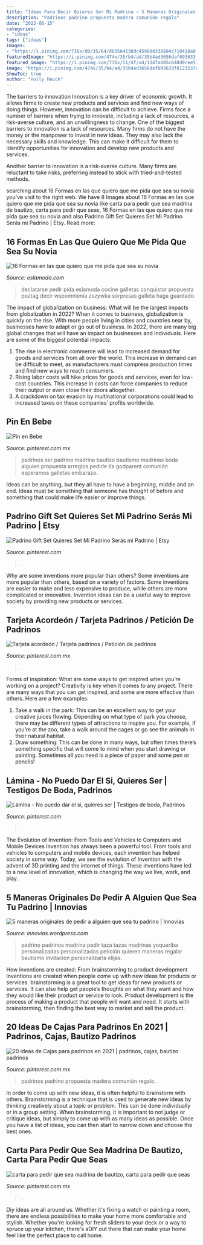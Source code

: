 ```yaml
---
title: "Ideas Para Decir Quieres Ser Mi Madrina ~ 5 Maneras Originales De Pedir A Alguien Que Sea Tu Padrino"
description: "Padrinos padrino propuesta madera comunión regalo"
date: "2023-06-15"
categories:
- "ideas"
tags: ["ideas"]
images:
- "https://i.pinimg.com/736x/d0/35/64/d03564138dc45980d338884c710418a0.jpg"
featuredImage: "https://i.pinimg.com/474x/35/b4/ad/35b4ad3656daf093633f8123537ea4fb.jpg"
featured_image: "https://i.pinimg.com/736x/11/4f/a4/114fa485c648d9cee511d4a5705e5ddb.jpg"
image: "https://i.pinimg.com/474x/35/b4/ad/35b4ad3656daf093633f8123537ea4fb.jpg"
ShowToc: true
author: "Holly Hauck"
---
```



The barriers to innovation
Innovation is a key driver of economic growth. It allows firms to create new products and services and find new ways of doing things. However, innovation can be difficult to achieve. Firms face a number of barriers when trying to innovate, including a lack of resources, a risk-averse culture, and an unwillingness to change.
One of the biggest barriers to innovation is a lack of resources. Many firms do not have the money or the manpower to invest in new ideas. They may also lack the necessary skills and knowledge. This can make it difficult for them to identify opportunities for innovation and develop new products and services.

Another barrier to innovation is a risk-averse culture. Many firms are reluctant to take risks, preferring instead to stick with tried-and-tested methods.

	

		
searching about 16 Formas en las que quiero que me pida que sea su novia you've visit to the right web. We have 8 Images about 16 Formas en las que quiero que me pida que sea su novia like carta para pedir que sea madrina de bautizo, carta para pedir que seas, 16 Formas en las que quiero que me pida que sea su novia and also Padrino Gift Set Quieres Set Mi Padrino Serás mi Padrino | Etsy. Read more:
		
    
## 16 Formas En Las Que Quiero Que Me Pida Que Sea Su Novia

<img loading=lazy src="http://eslamoda.com/wp-content/uploads/sites/2/2015/10/mi-novia.jpg" onerror="this.onerror=null;this.src='https://tse1.mm.bing.net/th?id=OIP.bxTLMKOd7Dx_s1W6FMjR0QHaJ4&amp;pid=15.1';" alt="16 Formas en las que quiero que me pida que sea su novia">

_Source: eslamoda.com_

>declararse pedir pida eslamoda cocine galletas conquistar propuesta poztag decir wspomnienia zszywka sorpresas galleta haga guardado. 

	

The impact of globalization on business: What will be the largest impacts from globalization in 2022?
When it comes to business, globalization is quickly on the rise. With more people living in cities and countries near by, businesses have to adapt or go out of business. In 2022, there are many big global changes that will have an impact on businesses and individuals. Here are some of the biggest potential impacts: 
1) The rise in electronic commerce will lead to increased demand for goods and services from all over the world. This increase in demand can be difficult to meet, as manufacturers must compress production times and find new ways to reach consumers. 
2) Rising labor costs will hike prices for goods and services, even for low-cost countries. This increase in costs can force companies to reduce their output or even close their doors altogether. 
3) A crackdown on tax evasion by multinational corporations could lead to increased taxes on these companies’ profits worldwide.

    
## Pin En Bebe

<img loading=lazy src="https://i.pinimg.com/736x/35/c2/8d/35c28dadb637831e535e9041909ae187.jpg" onerror="this.onerror=null;this.src='https://tse3.mm.bing.net/th?id=OIP.3ScQyddwGPD-MWGXzqdqZAHaJ3&amp;pid=15.1';" alt="Pin en Bebe">

_Source: pinterest.com.mx_

>padrinos ser padrino madrina bautizo bautismo madrinas boda alguien propuesta arreglos pedirle tía godparent comunión esperamos galletas embarazo. 

	

Ideas can be anything, but they all have to have a beginning, middle and an end. Ideas must be something that someone has thought of before and something that could make life easier or improve things.

    
## Padrino Gift Set Quieres Set Mi Padrino Serás Mi Padrino | Etsy

<img loading=lazy src="https://i.pinimg.com/736x/7c/3d/4b/7c3d4ba4d0123ace247b29b19c04db3b.jpg" onerror="this.onerror=null;this.src='https://tse2.mm.bing.net/th?id=OIP.1mOFhjW6wTcjh9wVOaZOsQHaHa&amp;pid=15.1';" alt="Padrino Gift Set Quieres Set Mi Padrino Serás mi Padrino | Etsy">

_Source: pinterest.com_

>. 

	

Why are some inventions more popular than others?
Some inventions are more popular than others, based on a variety of factors. Some inventions are easier to make and less expensive to produce, while others are more complicated or innovative. Invention ideas can be a useful way to improve society by providing new products or services.

    
## Tarjeta Acordeón / Tarjeta Padrinos / Petición De Padrinos

<img loading=lazy src="https://i.pinimg.com/736x/08/e4/ea/08e4ea6e30f6f690ae3bb6d539d71101.jpg" onerror="this.onerror=null;this.src='https://tse1.mm.bing.net/th?id=OIP.JP4xZKITTNM-ExgrZlGXYAHaJ3&amp;pid=15.1';" alt="Tarjeta acordeón / Tarjeta padrinos / Petición de padrinos">

_Source: pinterest.com.mx_

>. 

	

Forms of inspiration: What are some ways to get inspired when you’re working on a project?
Creativity is key when it comes to any project. There are many ways that you can get inspired, and some are more effective than others. Here are a few examples: 
1. Take a walk in the park: This can be an excellent way to get your creative juices flowing. Depending on what type of park you choose, there may be different types of attractions to inspire you. For example, if you’re at the zoo, take a walk around the cages or go see the animals in their natural habitat. 
2. Draw something: This can be done in many ways, but often times there’s something specific that will come to mind when you start drawing or painting. Sometimes all you need is a piece of paper and some pen or pencils!

    
## Lámina - No Puedo Dar El Si, Quieres Ser | Testigos De Boda, Padrinos

<img loading=lazy src="https://i.pinimg.com/736x/11/4f/a4/114fa485c648d9cee511d4a5705e5ddb.jpg" onerror="this.onerror=null;this.src='https://tse3.mm.bing.net/th?id=OIP.xisifde2KND-Rya-1IQ4DAHaHa&amp;pid=15.1';" alt="Lámina - No puedo dar el si, quieres ser | Testigos de boda, Padrinos">

_Source: pinterest.com_

>. 

	

The Evolution of Invention: From Tools and Vehicles to Computers and Mobile Devices
Invention has always been a powerful tool. From tools and vehicles to computers and mobile devices, each invention has helped society in some way. Today, we see the evolution of Invention with the advent of 3D printing and the internet of things. These inventions have led to a new level of innovation, which is changing the way we live, work, and play.

    
## 5 Maneras Originales De Pedir A Alguien Que Sea Tu Padrino | Innovias

<img loading=lazy src="https://www.yoqueriba.com/3700/taza-quieres-ser-mi-padrino.jpg" onerror="this.onerror=null;this.src='https://tse2.mm.bing.net/th?id=OIP.x9MGb-qgA6wdat_nEF1otwHaHa&amp;pid=15.1';" alt="5 maneras originales de pedir a alguien que sea tu padrino | Innovias">

_Source: innovias.wordpress.com_

>padrino padrinos madrina pedir taza tazas madrinas yoqueriba personalizadas personalizados petición quieren maneras regalar bautismo invitacion personalizarla elijas. 

	

How inventions are created: From brainstorming to product development
Inventions are created when people come up with new ideas for products or services. brainstorming is a great tool to get ideas for new products or services. It can also help get people’s thoughts on what they want and how they would like their product or service to look. Product development is the process of making a product that people will want and need. It starts with brainstorming, then finding the best way to market and sell the product.

    
## 20 Ideas De Cajas Para Padrinos En 2021 | Padrinos, Cajas, Bautizo Padrinos

<img loading=lazy src="https://i.pinimg.com/474x/35/b4/ad/35b4ad3656daf093633f8123537ea4fb.jpg" onerror="this.onerror=null;this.src='https://tse3.mm.bing.net/th?id=OIP.lsrUa1sqrLSrpBB4bVxmiwAAAA&amp;pid=15.1';" alt="20 ideas de Cajas para padrinos en 2021 | padrinos, cajas, bautizo padrinos">

_Source: pinterest.com.mx_

>padrinos padrino propuesta madera comunión regalo. 

	

In order to come up with new ideas, it is often helpful to brainstorm with others. Brainstorming is a technique that is used to generate new ideas by thinking creatively about a topic or problem. This can be done individually or in a group setting. When brainstorming, it is important to not judge or critique ideas, but simply to come up with as many ideas as possible. Once you have a list of ideas, you can then start to narrow down and choose the best ones.

    
## Carta Para Pedir Que Sea Madrina De Bautizo, Carta Para Pedir Que Seas

<img loading=lazy src="https://i.pinimg.com/736x/d0/35/64/d03564138dc45980d338884c710418a0.jpg" onerror="this.onerror=null;this.src='https://tse4.mm.bing.net/th?id=OIP.OeILPJQ1-pGdrOFRzXzYmwHaJ3&amp;pid=15.1';" alt="carta para pedir que sea madrina de bautizo, carta para pedir que seas">

_Source: pinterest.com.mx_

>. 

	

Diy ideas are all around us. Whether it's fixing a watch or painting a room, there are endless possibilities to make your home more comfortable and stylish. Whether you're looking for fresh sliders to your deck or a way to spruce up your kitchen, there's aDIY out there that can make your home feel like the perfect place to call home.


